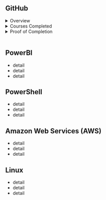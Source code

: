 <h2>GitHub</h2>
<details>
<summary>Overview</summary>

+ summary point
+ summary point

</details>
<details>
<summary>Courses Completed</summary>
  
+ list of courses

</details>
<details>
<summary>Proof of Completion</summary>

+ link to certificate

</details>

<br> 

<h2>PowerBI</h2>
<ul>
  <li>detail</li>
  <li>detail</li>
  <li>detail</li>
</ul>

<h2>PowerShell</h2>
<ul>
  <li>detail</li>
  <li>detail</li>
  <li>detail</li>
</ul>

<h2>Amazon Web Services (AWS)</h2>
<ul>
  <li>detail</li>
  <li>detail</li>
  <li>detail</li>
</ul>

<h2>Linux</h2>
<ul>
  <li>detail</li>
  <li>detail</li>
  <li>detail</li>
</ul>
